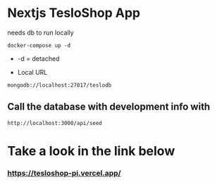# Nextjs TesloShop  App 
needs db to run locally 

``` docker-compose up -d ```

* -d = detached

* Local URL

``` mongodb://localhost:27017/teslodb ```


## Call the database with development info with

``` http://localhost:3000/api/seed ```


# Take a look in the link below 

### https://tesloshop-pi.vercel.app/ ###

